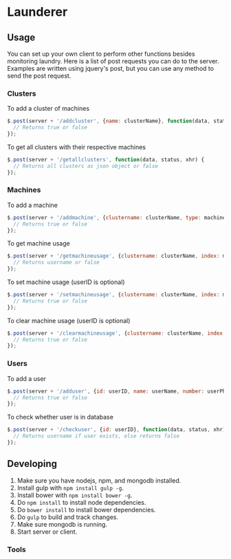 # Launderer

## Usage

You can set up your own client to perform other functions besides monitoring laundry. Here is a list of post requests you can do to the server. Examples are written using jquery's post, but you can use any method to send the post request.

### Clusters
To add a cluster of machines
```javascript
$.post(server + '/addcluster', {name: clusterName}, function(data, status, xhr) {
  // Returns true or false
});
```
To get all clusters with their respective machines
```javascript
$.post(server + '/getallclusters', function(data, status, xhr) {
  // Returns all clusters as json object or false
});
```

### Machines
To add a machine
```javascript
$.post(server + '/addmachine', {clustername: clusterName, type: machineType, timeout: machineTimeout}, function(data, status, xhr) {
  // Returns true or false
});
```
To get machine usage
```javascript
$.post(server + '/getmachineusage', {clustername: clusterName, index: machineIndex}, function(data, status, xhr) {
  // Returns username or false
});
```

To set machine usage (userID is optional)
```javascript
$.post(server + '/setmachineusage', {clustername: clusterName, index: machineIndex, userid: userID}, function(data, status, xhr) {
  // Returns true or false
});
```
To clear machine usage (userID is optional)
```javascript
$.post(server + '/clearmachineusage', {clustername: clusterName, index: machineIndex, userid: userID}, function(data, status, xhr) {
  // Returns true or false
});
```

### Users
To add a user
```javascript
$.post(server + '/adduser', {id: userID, name: userName, number: userPhoneNumber}, function(data, status, xhr) {
  // Returns true or false
});
```

To check whether user is in database
```javascript
$.post(server + '/checkuser', {id: userID}, function(data, status, xhr) {
  // Returns username if user exists, else returns false
});
```

## Developing

1. Make sure you have nodejs, npm, and mongodb installed.
2. Install gulp with `npm install gulp -g`.
3. Install bower with `npm install bower -g`.
4. Do `npm install` to install node dependencies.
5. Do `bower install` to install bower dependencies.
6. Do `gulp` to build and track changes.
7. Make sure mongodb is running.
8. Start server or client.

### Tools